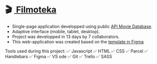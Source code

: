 # :clapper: <a href="https://annasabbagh.github.io/filmoteka/" target="_blank"><img src="" alt=""/> Filmoteka</a>

* Single-page application developped using public [API Movie Database](https://www.themoviedb.org/).
* Adaptive interface (mobile, tablet, desktop).
* Project was developped in 13 days by 7 collaborators.
* This web-application was created based on the [template in Figma](https://www.figma.com/file/lA5plQSUEbIKOSJHfuPpXO/Filmoteka?node-id=0%3A1)


Tools used during this project:
  :white_check_mark:  Javascript
  :white_check_mark:  HTML
  :white_check_mark:  CSS
  :white_check_mark:  Parcel
  :white_check_mark:  Handlebars
  :white_check_mark:  Figma
  :white_check_mark:  VS ode
  :white_check_mark:  Git
  :white_check_mark:  Trello
  :white_check_mark:  SASS

